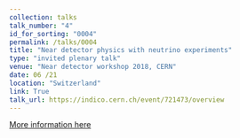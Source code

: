 ```yaml
---
collection: talks
talk_number: "4"
id_for_sorting: "0004"
permalink: /talks/0004
title: "Near detector physics with neutrino experiments" 
type: "invited plenary talk"
venue: "Near detector workshop 2018, CERN"
date: 06 /21
location: "Switzerland"
link: True 
talk_url: https://indico.cern.ch/event/721473/overview 
---
```


[More information here](https://indico.cern.ch/event/721473/overview)
